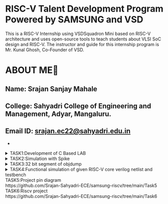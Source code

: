 # RISC-V Talent Development Program Powered by SAMSUNG and VSD
This is a RISC-V Internship using VSDSquadron Mini based  on RISC-V architecture and uses open-source tools to teach students about VLSI SoC design and RISC-V. The instructor and guide for this internship program is Mr. Kunal Ghosh, Co-Founder of VSD.

# ABOUT ME🚀
Name: Srajan Sanjay Mahale
-
College: Sahyadri College of Engineering and Management, Adyar, Mangaluru.
-
Email ID: srajan.ec22@sahyadri.edu.in
-

-
<details>
<summary>TASK1:Development of C Based LAB</summary>
 https://github.com/Srajan-Sahyadri-ECE/samsung-riscv/tree/main/Task1
</details>
 <details>
<summary>TASK2:Simulation with Spike</summary>
https://github.com/Srajan-Sahyadri-ECE/samsung-riscv/tree/main/Task2
 </details>
 <details>
<summary>TASK3:32 bit segment of objdump</summary>
https://github.com/Srajan-Sahyadri-ECE/samsung-riscv/tree/main/Task3
 </details>
<details>
<summary>TASK4:Functional simulation of given RISC-V core verilog netlist and testbench
</summary>
https://github.com/Srajan-Sahyadri-ECE/samsung-riscv/tree/main/Task4
</details>
<summary>TASK5:Project pin diagram
</summary>
https://github.com/Srajan-Sahyadri-ECE/samsung-riscv/tree/main/Task5
</details>
<summary>TASK6:Riscv project
</summary>
https://github.com/Srajan-Sahyadri-ECE/samsung-riscv/tree/main/Task6
</details>
